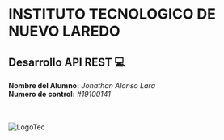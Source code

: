 # INSTITUTO TECNOLOGICO DE NUEVO LAREDO

## Desarrollo API REST :computer:

**Nombre del Alumno:** *Jonathan Alonso Lara*  
**Numero de control:** *#19100141*  
<br></br>

![LogoTec](http://www.itnuevolaredo.edu.mx/images/resources/Soto/Logo/Logo.png)
